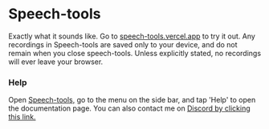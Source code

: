 # Speech-tools
Exactly what it sounds like. Go to [speech-tools.vercel.app](https://speech-tools.vercel.app) to try it out.
Any recordings in Speech-tools are saved only to your device, and do not remain when you close speech-tools. Unless explicitly stated, no recordings will ever leave your browser.
### Help
Open [Speech-tools,](https://speech-tools.vercel.app) go to the menu on the side bar, and tap 'Help' to open the documentation page.
You can also contact me on [Discord by clicking this link.](https://discordapp.com/users/sjsaes)
